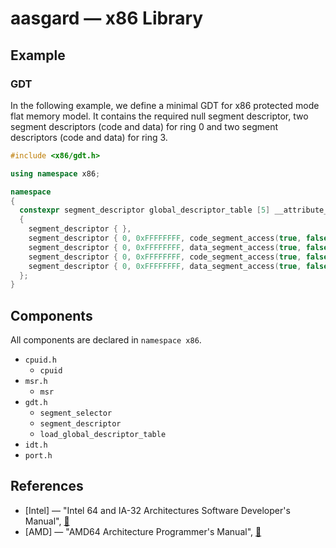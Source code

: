 # aasgard &mdash; x86 Library

## Example

### GDT

In the following example, we define a minimal GDT for x86 protected mode flat memory model. It contains the required null segment descriptor, two segment descriptors (code and data) for ring 0 and two segment descriptors (code and data) for ring 3.

```c++
#include <x86/gdt.h>

using namespace x86;

namespace
{
  constexpr segment_descriptor global_descriptor_table [5] __attribute__(( used, section(".gdt") )) =
  {
    segment_descriptor { },
    segment_descriptor { 0, 0xFFFFFFFF, code_segment_access(true, false, 0), segment_granularity(false, true, true) },
    segment_descriptor { 0, 0xFFFFFFFF, data_segment_access(true, false, 0), segment_granularity(false, true, true) },
    segment_descriptor { 0, 0xFFFFFFFF, code_segment_access(true, false, 3), segment_granularity(false, true, true) },
    segment_descriptor { 0, 0xFFFFFFFF, data_segment_access(true, false, 3), segment_granularity(false, true, true) },
  };
}
```

## Components

All components are declared in `namespace x86`.

* `cpuid.h`
  * `cpuid`
* `msr.h`
  * `msr`
* `gdt.h`
  * `segment_selector` 
  * `segment_descriptor`
  * `load_global_descriptor_table`
* `idt.h`
* `port.h`

## References

* [Intel] &mdash; "Intel 64 and IA-32 Architectures Software Developer's Manual", [:link:](http://www.intel.com/products/processor/manuals/)
* [AMD] &mdash; "AMD64 Architecture Programmer's Manual", [:link:](http://developer.amd.com/resources/documentation-articles/developer-guides-manuals/)
